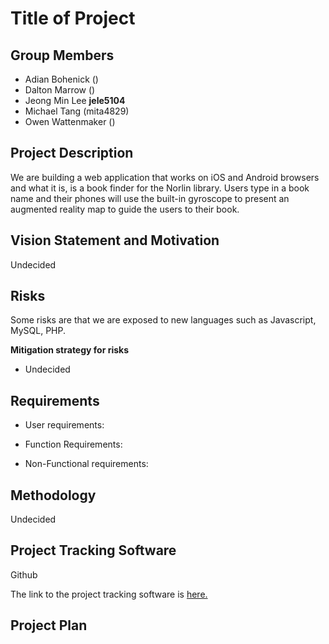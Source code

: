 # Title of Project

## Group Members

- Adian Bohenick  ()
- Dalton Marrow  ()
- Jeong Min Lee  **jele5104**
- Michael Tang  (mita4829)
- Owen Wattenmaker  ()


## Project Description

We are building a web application that works on iOS and Android browsers and what it is, is a book finder for the Norlin library. Users type in a book name and their phones will use the built-in gyroscope to present an augmented reality map to guide the users to their book.


## Vision Statement and Motivation

Undecided


## Risks

Some risks are that we are exposed to new languages such as Javascript, MySQL, PHP.

**Mitigation strategy for risks**
- Undecided


## Requirements

- User requirements:

- Function Requirements:

- Non-Functional requirements:


## Methodology

Undecided


## Project Tracking Software

Github

The link to the project tracking software is [here.](https://github.com/mita4829/Project3308.git)


## Project Plan

